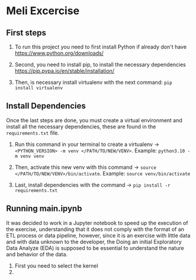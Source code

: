 # Meli Excercise
## First steps
1. To run this project you need to first install Python if already don't have <https://www.python.org/downloads/>

2. Second, you need to install pip, to install the necessary dependencies <https://pip.pypa.io/en/stable/installation/>

3. Then, is necessary install virtualenv with the next command: `pip install virtualenv`

## Install Dependencies
Once the last steps are done, you must create a virtual environment and install all the necessary dependencies, these are found in the `requirements.txt` file.

1. Run this command in your terminal to create a virtualenv -> `<PYTHON_VERSION> -m venv </PATH/TO/NEW/VENV>`. Example: `python3.10 -m venv venv`

2. Then, activate this new venv with this command -> `source </PATH/TO/NEW/VENV>/bin/activate`. Example: `source venv/bin/activate`

3. Last, install dependencies with the command -> `pip install -r requirements.txt`

## Running main.ipynb
It was decided to work in a Jupyter notebook to speed up the execution of the exercise, understanding that it does not comply with the format of an ETL process or data pipeline, however, since it is an exercise with little data and with data unknown to the developer, the Doing an initial Exploratory Data Analyze (EDA) is supposed to be essential to understand the nature and behavior of the data.

1. First you need to select the kernel 
2. 